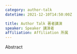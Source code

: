 ```yaml
---
category: author-talk
datetime: 2021-12-10T14:50:00Z

title: Author Talk 著者講演
speaker: Speaker 講演者
affiliation: Affiliation 所属
---
```


Abstract
